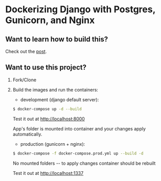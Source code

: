 # Dockerizing Django with Postgres, Gunicorn, and Nginx

## Want to learn how to build this?

Check out the [post](https://testdriven.io/dockerizing-django-with-postgres-gunicorn-and-nginx).

## Want to use this project?

1. Fork/Clone

1. Build the images and run the containers:

    - development (django default server):

    ```sh
    $ docker-compose up -d --build
    ```
    Test it out at [http://localhost:8000](http://localhost:8000)

    App's folder is mounted into container and your changes apply automatically.

    - production (gunicorn + nginx):

    ```sh
    $ docker-compose -f docker-compose.prod.yml up --build -d
    ```
    No mounted folders -- to apply changes container should be rebuilt

    Test it out at [http://localhost:1337](http://localhost:1337)
